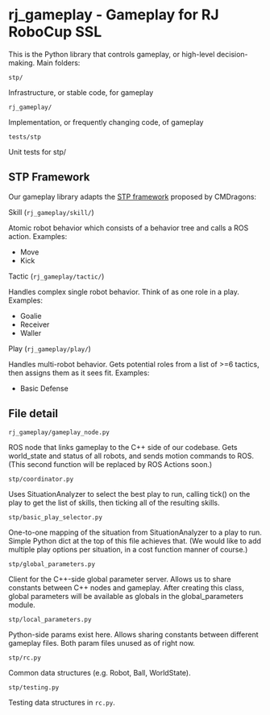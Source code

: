 # rj\_gameplay - Gameplay for RJ RoboCup SSL 

This is the Python library that controls gameplay, or high-level
decision-making. Main folders: 

`stp/`         

Infrastructure, or stable code, for gameplay

`rj_gameplay/` 

Implementation, or frequently changing code, of gameplay 

`tests/stp`    

Unit tests for stp/ 

## STP Framework

Our gameplay library adapts the [STP
framework](https://citeseerx.ist.psu.edu/viewdoc/download?doi=10.1.1.61.1972&rep=rep1&type=pdf)
proposed by CMDragons: 

Skill (`rj_gameplay/skill/`) 

Atomic robot behavior which consists of a behavior tree and calls a ROS action.
Examples:
* Move 
* Kick

Tactic (`rj_gameplay/tactic/`)

Handles complex single robot behavior. Think of as one role in a play.
Examples:
* Goalie
* Receiver
* Waller 

Play (`rj_gameplay/play/`)

Handles multi-robot behavior. Gets potential roles from a list of >=6 tactics,
then assigns them as it sees fit. Examples:
* Basic Defense

## File detail

`rj_gameplay/gameplay_node.py` 

ROS node that links gameplay to the C++ side of our codebase. Gets world\_state
and status of all robots, and sends motion commands to ROS. (This second
function will be replaced by ROS Actions soon.)

`stp/coordinator.py`           

Uses SituationAnalyzer to select the best play to run, calling tick() on the
play to get the list of skills, then ticking all of the resulting skills.

`stp/basic_play_selector.py`   

One-to-one mapping of the situation from SituationAnalyzer to a play to run.
Simple Python dict at the top of this file achieves that. (We would like to add
multiple play options per situation, in a cost function manner of course.)

`stp/global_parameters.py`     

Client for the C++-side global parameter server. Allows us to share constants
between C++ nodes and gameplay. After creating this class, global parameters
will be available as globals in the global\_parameters module.

`stp/local_parameters.py`      

Python-side params exist here. Allows sharing constants between different
gameplay files. Both param files unused as of right now.

`stp/rc.py`                    

Common data structures (e.g. Robot, Ball, WorldState).

`stp/testing.py`               

Testing data structures in `rc.py`.
